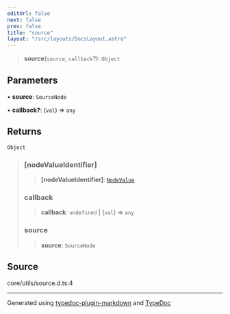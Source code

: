 ```yaml
---
editUrl: false
next: false
prev: false
title: "source"
layout: "/src/layouts/DocsLayout.astro"
---
```


> **source**(`source`, `callback`?): `Object`

## Parameters

• **source**: `SourceNode`

• **callback?**: (`val`) => `any`

## Returns

`Object`

> ### [nodeValueIdentifier]
>
> > **[nodeValueIdentifier]**: [`NodeValue`](/api/enumerations/nodevalue/)
>
> ### callback
>
> > **callback**: `undefined` \| (`val`) => `any`
>
> ### source
>
> > **source**: `SourceNode`
>

## Source

core/utils/source.d.ts:4

***

Generated using [typedoc-plugin-markdown](https://www.npmjs.com/package/typedoc-plugin-markdown) and [TypeDoc](https://typedoc.org/)
